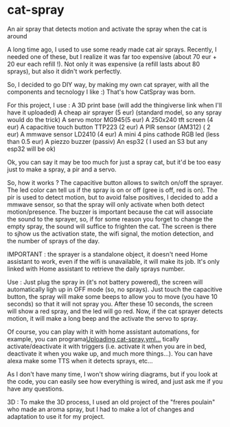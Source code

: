 # cat-spray
An air spray that detects motion and activate the spray when the cat is around

A long time ago, I used to use some ready made cat air sprays. Recently, I needed one of these, but I realize it was far too expensive (about 70 eur + 20 eur each refill !). Not only it was expensive (a refill lasts about 80 sprays), but also it didn't work perfectly.

So, I decided to go DIY way, by making my own cat sprayer, with all the components and tecnology I like :)
That's how CatSpray was born.

For this project, I use : 
A 3D print base (will add the thingiverse link when I'll have it uploaded)
A cheap air sprayer (5 eur) (standard model, so any spray would do the trick)
A servo motor MG945(5 eur)
A 250x240 tft screen (4 eur)
A capacitive touch button TTP223 (2 eur)
A PIR sensor (AM312) ( 2 eur)
A mmwave sensor LD2410 (4 eur)
A mini  4 pins cathode RGB led (less than 0.5 eur)
A piezzo buzzer (passiv)
An esp32 ( I used an S3 but any esp32 will be ok)

Ok, you can say it may be too much for just a spray cat, but it'd be too easy just to make a spray, a pir and a servo.

So, how it works ?
The capacitive button allows to switch on/off the sprayer. The led color can tell us if the spray is on or off (gree is off, red is on). The pir is used to detect motion, but to avoid false positives, I decided to add a mmwave sensor, so that the spray will only activate when both detect motion/presence.
The buzzer is important because the cat will associate the sound to the sprayer, so, if for some reason you forget to change the empty spray, the sound will suffice to frighten the cat.
The screen is there to sjhow us the activation state, the wifi signal, the motion detection, and the number of sprays of the day.

IMPORTANT : 
the sprayer is a standalone object, it doesn't need Home assistant to work, even if the wifi is unavailable, it will make its job. 
It's only linked with Home assistant to retrieve the daily sprays number.

Use : 
Just plug the spray in (it's not battery powered), the screen will automatically ligh up in OFF mode (so, no sprays). Just touch the capacitive button, the spray will make some beeps to allow you to move (you have 10 seconds) so that it will not spray you.
After these 10 seconds, the screen will show a red spray, and the led will go red.
Now, if the cat sprayer detects motion, it will make a long beep and the activate the servo to spray.

Of course, you can play with it with home assistant automations, for example, you can programa[Uploading cat-spray.yml…]()
tically activate/deactivate it with triggers (i.e. activate it when you are in bed, deactivate it when you wake up, and much more things...). You can have alexa make some TTS when it detects sprays, etc...

As I don't have many time, I won't show wiring diagrams, but if you look at the code, you can easily see how everything is wired, and just ask me if you have any questions.

3D : To make the 3D process, I used an old project of the "freres poulain" who made an aroma spray, but I had to make a lot of changes and adaptation to use it for my project.
